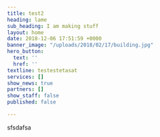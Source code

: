 ```yaml
---
title: test2
heading: lame
sub_heading: I am making stuff
layout: home
date: 2018-12-06 17:51:59 +0000
banner_image: "/uploads/2018/02/17/building.jpg"
hero_button:
  text: ''
  href: ''
textline: testestetasat
services: []
show_news: true
partners: []
show_staff: false
published: false

---
```

sfsdafsa
